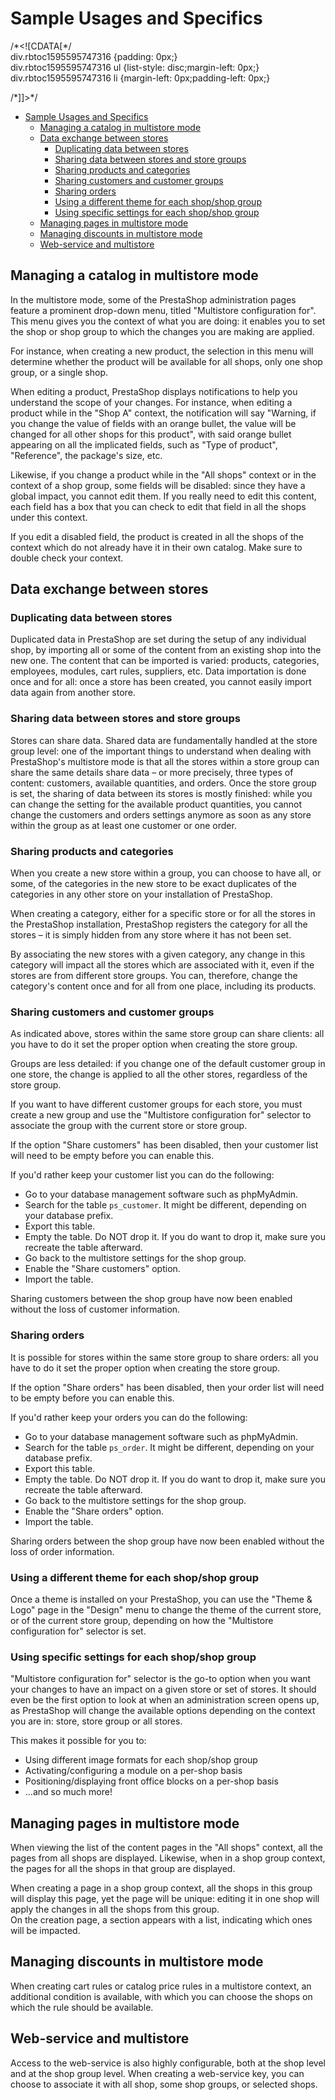 # Sample Usages and Specifics

/\*&lt;!\[CDATA\[\*/  
div.rbtoc1595595747316 {padding: 0px;}  
div.rbtoc1595595747316 ul {list-style: disc;margin-left: 0px;}  
div.rbtoc1595595747316 li {margin-left: 0px;padding-left: 0px;}  
  
/\*\]\]&gt;\*/

* [Sample Usages and Specifics](sample-usages-and-specifics.md#SampleUsagesandSpecifics-SampleUsagesandSpecifics)
  * [Managing a catalog in multistore mode](sample-usages-and-specifics.md#SampleUsagesandSpecifics-Managingacataloginmultistoremode)
  * [Data exchange between stores](sample-usages-and-specifics.md#SampleUsagesandSpecifics-Dataexchangebetweenstores)
    * [Duplicating data between stores](sample-usages-and-specifics.md#SampleUsagesandSpecifics-Duplicatingdatabetweenstores)
    * [Sharing data between stores and store groups](sample-usages-and-specifics.md#SampleUsagesandSpecifics-Sharingdatabetweenstoresandstoregroups)
    * [Sharing products and categories](sample-usages-and-specifics.md#SampleUsagesandSpecifics-Sharingproductsandcategories)
    * [Sharing customers and customer groups](sample-usages-and-specifics.md#SampleUsagesandSpecifics-Sharingcustomersandcustomergroups)
    * [Sharing orders](sample-usages-and-specifics.md#SampleUsagesandSpecifics-Sharingorders)
    * [Using a different theme for each shop/shop group](sample-usages-and-specifics.md#SampleUsagesandSpecifics-Usingadifferentthemeforeachshop/shopgroup)
    * [Using specific settings for each shop/shop group](sample-usages-and-specifics.md#SampleUsagesandSpecifics-Usingspecificsettingsforeachshop/shopgroup)
  * [Managing pages in multistore mode](sample-usages-and-specifics.md#SampleUsagesandSpecifics-Managingpagesinmultistoremode)
  * [Managing discounts in multistore mode](sample-usages-and-specifics.md#SampleUsagesandSpecifics-Managingdiscountsinmultistoremode)
  * [Web-service and multistore](sample-usages-and-specifics.md#SampleUsagesandSpecifics-Web-serviceandmultistore)

## Managing a catalog in multistore mode <a id="SampleUsagesandSpecifics-Managingacataloginmultistoremode"></a>

In the multistore mode, some of the PrestaShop administration pages feature a prominent drop-down menu, titled "Multistore configuration for". This menu gives you the context of what you are doing: it enables you to set the shop or shop group to which the changes you are making are applied.

For instance, when creating a new product, the selection in this menu will determine whether the product will be available for all shops, only one shop group, or a single shop.

When editing a product, PrestaShop displays notifications to help you understand the scope of your changes. For instance, when editing a product while in the "Shop A" context, the notification will say "Warning, if you change the value of fields with an orange bullet, the value will be changed for all other shops for this product", with said orange bullet appearing on all the implicated fields, such as "Type of product", "Reference", the package's size, etc.

Likewise, if you change a product while in the "All shops" context or in the context of a shop group, some fields will be disabled: since they have a global impact, you cannot edit them. If you really need to edit this content, each field has a box that you can check to edit that field in all the shops under this context.

If you edit a disabled field, the product is created in all the shops of the context which do not already have it in their own catalog. Make sure to double check your context.

## Data exchange between stores <a id="SampleUsagesandSpecifics-Dataexchangebetweenstores"></a>

### Duplicating data between stores <a id="SampleUsagesandSpecifics-Duplicatingdatabetweenstores"></a>

Duplicated data in PrestaShop are set during the setup of any individual shop, by importing all or some of the content from an existing shop into the new one. The content that can be imported is varied: products, categories, employees, modules, cart rules, suppliers, etc. Data importation is done once and for all: once a store has been created, you cannot easily import data again from another store.

### Sharing data between stores and store groups <a id="SampleUsagesandSpecifics-Sharingdatabetweenstoresandstoregroups"></a>

Stores can share data. Shared data are fundamentally handled at the store group level: one of the important things to understand when dealing with PrestaShop's multistore mode is that all the stores within a store group can share the same details share data – or more precisely, three types of content: customers, available quantities, and orders. Once the store group is set, the sharing of data between its stores is mostly finished: while you can change the setting for the available product quantities, you cannot change the customers and orders settings anymore as soon as any store within the group as at least one customer or one order.

### Sharing products and categories <a id="SampleUsagesandSpecifics-Sharingproductsandcategories"></a>

When you create a new store within a group, you can choose to have all, or some, of the categories in the new store to be exact duplicates of the categories in any other store on your installation of PrestaShop.

When creating a category, either for a specific store or for all the stores in the PrestaShop installation, PrestaShop registers the category for all the stores – it is simply hidden from any store where it has not been set.

By associating the new stores with a given category, any change in this category will impact all the stores which are associated with it, even if the stores are from different store groups. You can, therefore, change the category's content once and for all from one place, including its products.

### Sharing customers and customer groups <a id="SampleUsagesandSpecifics-Sharingcustomersandcustomergroups"></a>

As indicated above, stores within the same store group can share clients: all you have to do it set the proper option when creating the store group.

Groups are less detailed: if you change one of the default customer group in one store, the change is applied to all the other stores, regardless of the store group.

If you want to have different customer groups for each store, you must create a new group and use the "Multistore configuration for" selector to associate the group with the current store or store group.

If the option "Share customers" has been disabled, then your customer list will need to be empty before you can enable this.

If you'd rather keep your customer list you can do the following:

* Go to your database management software such as phpMyAdmin.
* Search for the table `ps_customer`. It might be different, depending on your database prefix.
* Export this table.
* Empty the table. Do NOT drop it. If you do want to drop it, make sure you recreate the table afterward.
* Go back to the multistore settings for the shop group.
* Enable the "Share customers" option.
* Import the table.

Sharing customers between the shop group have now been enabled without the loss of customer information.

### Sharing orders <a id="SampleUsagesandSpecifics-Sharingorders"></a>

It is possible for stores within the same store group to share orders: all you have to do it set the proper option when creating the store group.

If the option "Share orders" has been disabled, then your order list will need to be empty before you can enable this.

If you'd rather keep your orders you can do the following:

* Go to your database management software such as phpMyAdmin.
* Search for the table `ps_order`. It might be different, depending on your database prefix.
* Export this table.
* Empty the table. Do NOT drop it. If you do want to drop it, make sure you recreate the table afterward.
* Go back to the multistore settings for the shop group.
* Enable the "Share orders" option.
* Import the table.

Sharing orders between the shop group have now been enabled without the loss of order information.

### Using a different theme for each shop/shop group <a id="SampleUsagesandSpecifics-Usingadifferentthemeforeachshop/shopgroup"></a>

Once a theme is installed on your PrestaShop, you can use the "Theme & Logo" page in the "Design" menu to change the theme of the current store, or of the current store group, depending on how the "Multistore configuration for" selector is set.

### Using specific settings for each shop/shop group <a id="SampleUsagesandSpecifics-Usingspecificsettingsforeachshop/shopgroup"></a>

"Multistore configuration for" selector is the go-to option when you want your changes to have an impact on a given store or set of stores. It should even be the first option to look at when an administration screen opens up, as PrestaShop will change the available options depending on the context you are in: store, store group or all stores.

This makes it possible for you to:

* Using different image formats for each shop/shop group
* Activating/configuring a module on a per-shop basis
* Positioning/displaying front office blocks on a per-shop basis
* ...and so much more!

## Managing pages in multistore mode <a id="SampleUsagesandSpecifics-Managingpagesinmultistoremode"></a>

When viewing the list of the content pages in the "All shops" context, all the pages from all shops are displayed. Likewise, when in a shop group context, the pages for all the shops in that group are displayed.

When creating a page in a shop group context, all the shops in this group will display this page, yet the page will be unique: editing it in one shop will apply the changes in all the shops from this group.  
On the creation page, a section appears with a list, indicating which ones will be impacted.

## Managing discounts in multistore mode <a id="SampleUsagesandSpecifics-Managingdiscountsinmultistoremode"></a>

When creating cart rules or catalog price rules in a multistore context, an additional condition is available, with which you can choose the shops on which the rule should be available.

## Web-service and multistore <a id="SampleUsagesandSpecifics-Web-serviceandmultistore"></a>

Access to the web-service is also highly configurable, both at the shop level and at the shop group level. When creating a web-service key, you can choose to associate it with all shop, some shop groups, or selected shops.


